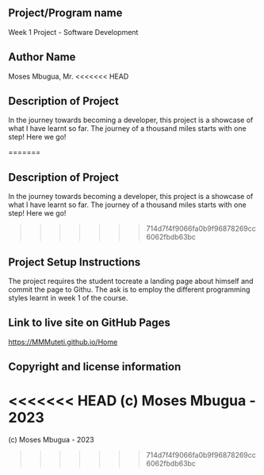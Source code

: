 ## Project/Program name
Week 1 Project - Software Development


## Author Name
Moses Mbugua, Mr.
<<<<<<< HEAD
## Description of Project
In the journey towards becoming a developer, this project is a showcase of what I have learnt so far. The journey of a thousand miles starts with one step! Here we go!

=======

## Description of Project
In the journey towards becoming a developer, this project is a showcase of what I have learnt so far. The journey of a thousand miles starts with one step! Here we go!
>>>>>>> 714d7f4f9066fa0b9f96878269cc6062fbdb63bc

## Project Setup Instructions
The project requires the student tocreate a landing page about himself and commit the page to Githu. The ask is to employ the different programming styles learnt in week 1 of the course.

## Link to live site on GitHub Pages
https://MMMuteti.github.io/Home


## Copyright and license information
<<<<<<< HEAD
(c) Moses Mbugua - 2023
=======
(c) Moses Mbugua - 2023
>>>>>>> 714d7f4f9066fa0b9f96878269cc6062fbdb63bc
